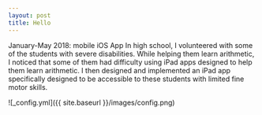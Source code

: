 ```yaml
---
layout: post
title: Hello
---
```


January-May 2018: mobile iOS App
In high school, I volunteered with some of the students with severe disabilities. While helping them learn arithmetic, I noticed that some of them had difficulty using iPad apps designed to help them learn arithmetic. I then designed and implemented an iPad app specifically designed to be accessible to these students with limited fine motor skills. 


![_config.yml]({{ site.baseurl }}/images/config.png)


